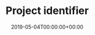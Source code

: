 ---
title: 'Project identifier'
field: 'cg.identifier.project'
slug: 'cg-identifier-project'
description: 'Project identifier.'
required: False
policy: 'Free text.'
date: '2019-05-04T00:00:00+00:00'
---